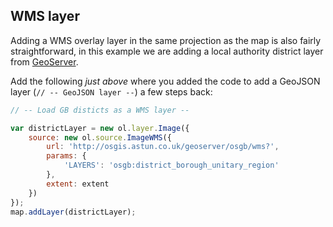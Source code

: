 ## WMS layer

Adding a WMS overlay layer in the same projection as the map is also fairly straightforward, in this example we are adding a local authority district layer from [GeoServer](http://geoserver.org/).

Add the following *just above* where you added the code to add a GeoJSON layer (`// -- GeoJSON layer --`) a few steps back:

```javascript
// -- Load GB disticts as a WMS layer --

var districtLayer = new ol.layer.Image({
    source: new ol.source.ImageWMS({
        url: 'http://osgis.astun.co.uk/geoserver/osgb/wms?',
        params: {
            'LAYERS': 'osgb:district_borough_unitary_region'
        },
        extent: extent
    })
});
map.addLayer(districtLayer);
```
